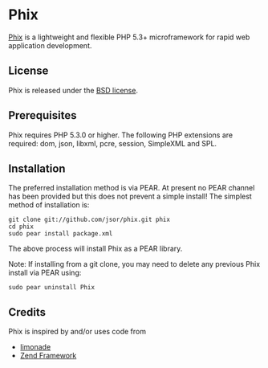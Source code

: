 Phix
====

[Phix](http://github.com/jsor/phix) is a lightweight and flexible PHP 5.3+ microframework for rapid web application development.

## License ##

Phix is released under the [BSD license](http://opensource.org/licenses/bsd-license.php).

## Prerequisites ##

Phix requires PHP 5.3.0 or higher. The following PHP extensions are required: dom, json, libxml, pcre, session, SimpleXML and SPL.

## Installation ##

The preferred installation method is via PEAR. At present no PEAR channel has been provided but this does not prevent a simple install! The simplest method of installation is:

    git clone git://github.com/jsor/phix.git phix
    cd phix
    sudo pear install package.xml

The above process will install Phix as a PEAR library.

Note: If installing from a git clone, you may need to delete any previous Phix install via PEAR using:

    sudo pear uninstall Phix

## Credits ##

Phix is inspired by and/or uses code from

* [limonade](http://github.com/sofadesign/limonade)
* [Zend Framework](http://github.com/zendframework/zf2)
